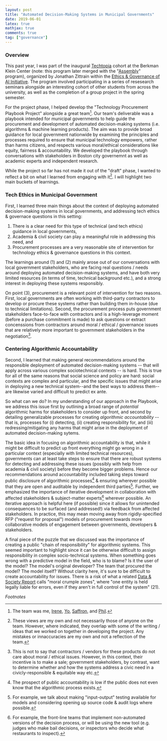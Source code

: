 ```yaml
---
layout: post
title: "Automated Decision-Making Systems in Municipal Governments"
date: 2019-06-01
latex: true
mathjax: true
comments: true
tag: ["governance"]
---
```


### Overview

This past year, I was part of the inaugural [Techtopia](https://cyber.harvard.edu/projects/techtopia) cohort at the Berkman Klein Center (note: this program later merged with the "[Assembly](https://www.berkmankleinassembly.org/)" program), organized by Jonathan Zittrain within the [Ethics & Governance of AI Initiative](https://cyber.harvard.edu/topics/ethics-and-governance-ai). The program involved participating in a series of resesearch seminars alongside an interesting cohort of other students from across the university, as well as the completion of a group project in the spring semester.

For the project phase, I helped develop the "Technology Procurement Playbook Project" alongside a great team[^1]. Our team's deliverable was a playbook intended for municipal governments to help guide the procurement and development of automated decision-making systems (i.e. algorithms & machine learning products). The aim was to provide broad guidance for local government nationwide by examining the principles and processes required to ensure that municipal technology empowers, rather than harms citizens, and respects various moral/ethical considerations like equity, fairness & accountability. We developed the playbook through conversations with stakeholders in Boston city governemnt as well as academic experts and independent research.

While the project so far has not made it out of the "draft" phase, I wanted to reflect a bit on what I learned from engaging with it[^2]. I will highlight two main buckets of learnings.

### Tech Ethics in Municipal Government

First, I learned three main things about the context of deploying automated decision-making systems in local governments, and addressing tech ethics & governace questions in this setting:

1. There is a clear need for this type of technical (and tech ethics) guidance in local governments,
2. Academia & civil society can play a meaningful role in addressing this need, and
3. Procurement processes are a very reasonable site of intervention for technology ethics & governance questions in this context.

The learnings around (1) and (2) mainly arose out of our conversations with local government stakeholders, who are facing real questions / needs around deploying automated decision-making systems, and have both very limited resources (in terms of time, technical background etc.), and a strong interest in deploying these systems responsibly.

On point (3), procurement is a relevant point of intervention for two reasons. First, local governments are often working with third-party contractors to develop or procure these systems rather than building them in-house (due to technical limitations). Second, the procurement process puts government stakeholders face-to-face with contractors and is a high-leverage moment (before a purchase commitment is made) to ask questions or extract concenssions from contractors around moral / ethical / governance issues that are relatively more important to government stakeholders in the negotiation[^3].

### Centering Algorithmic Accountability

Second, I learned that making general recommendations around the responsible deployment of automated decision-making systems -- that will apply across various complex sociotechnical contexts -- is hard. This is true for all of the same reasons that social science and policy are hard: social contexts are complex and particular, and the specific issues that might arise in deploying a new technical system--and the best ways to address them--are likewise varied and difficult to predict ex ante.

So what can we do? In my understanding of our approach in the Playbook, we address this issue first by outlining a broad range of _potential_ algorithmic harms for stakeholders to consider up front, and second by detailing generalizable processes for creating _algorithmic accountability_ -- that is, processes for (i) detecting, (ii) creating responsibility for, and (iii) redressing/mitigating any harms that might arise in the deployment of automated decision-making sytems.

The basic idea in focusing on algorithmic accountability is that, while it might be difficult to predict up front everything might go wrong in a particular context (especially with limited technical resources), governments can at least take steps to ensure that there are robust systems for detecting and addressing these issues (possibly with help from academia & civil society) before they become bigger problems. Hence our recommendations around accountability included taking steps toward public disclosure of algorithmic processes[^4] & ensuring wherever possible that they are open and auditable by independent third parties[^5]. Further, we emphasized the importance of iterative development in collaboration with affected stakeholders & subject-matter experts[^6] wherever possible. An iterative approach is helpful here (if possible) since it allows for unintended consequences to be surfaced (and addressed!) via feedback from affected stakeholders. In practice, this may mean moving away from rigidly-specified RFP ("request for proposal") models of procurement towards more collaborative models of engagement between governments, developers & stakeholders.

A final piece of the puzzle that we discussed was the importance of creating a public "chain of responsibility" for algorithmic systems. This seemed important to highlight since it can be otherwise difficult to assign responsibility in complex socio-technical systems. When something goes wrong with a predictive model in the field, who is to blame? Is it the user of the model? The model's original developer? The team that procured the model? The model itself? Without clarity here, it's sure to be difficult to create accountability for issues. There is a risk of what a related [Data & Society Report](https://datasociety.net/wp-content/uploads/2019/09/DandS_Algorithmic_Accountability.pdf) calls "moral crumple zones", where "one entity is held legally liable for errors, even if they aren't in full control of the system" (21).

_Footnotes_

[^1]: The team was me, [Irene](https://www.irenesolaiman.com/), [Yo](https://yonadavshavit.com/), [Saffron](https://saffronhuang.com/), and [Phil](https://www.linkedin.com/in/philip-chertoff-75366352/).
[^2]: These views are my own and not necessarily those of anyone on the team. However, where indicated, they overlap with some of the writing / ideas that we worked on together in developing the project. Any mistakes or innaccuracies are my own and not a reflection of the team.
[^3]: This is not to say that contractors / vendors for these products do not care about moral / ethical issues. However, in this context, their incentive is to make a sale; government stakeholders, by contrast, want to determine whether and how the systems address a civic need in a civicly-responsible & equitable way etc.
[^4]: The prospect of public accountability is low if the public does not even know that the algorithmic process exists.
[^5]: For example, we talk about making "input-output" testing available for models and considering opening up source code & audit logs where possible.
[^6]: For example, the front-line teams that implement non-automated versions of the decision process, or will be using the new tool (e.g. judges who make bail decisions, or inspectors who decide what restaurants to inspect).
